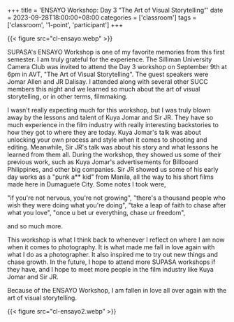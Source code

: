 +++
title = 'ENSAYO Workshop: Day 3 “The Art of Visual Storytelling”'
date = 2023-09-28T18:00:00+08:00
categories = ['classroom']
tags = ['classroom', '1-point', 'participant']
+++

{{< figure src="cl-ensayo.webp" >}}

SUPASA's ENSAYO Workshop is one of my favorite memories from this first semester. I am truly grateful for the experience. The Silliman University Camera Club was invited to attend the Day 3 workshop on September 9th at  6pm in AVT, "The Art of Visual Storytelling". The guest speakers were Jomar Allen and JR Dalisay. I attended along with several other SUCC members this night and we learned so much about the art of visual storytelling, or in other terms, filmmaking.

I wasn't really expecting much for this workshop, but I was truly blown away by the lessons and talent of Kuya Jomar and Sir JR. They have so much experience in the film industry with really interesting backstories to how they got to where they are today. Kuya Jomar's talk was about unlocking your own process and style when it comes to shooting and editing. Meanwhile, Sir JR's talk was about his story and what lessons he learned from them all. During the workshop, they showed us some of their previous work, such as Kuya Jomar's advertisements for Billboard Philippines, and other big companies. Sir JR showed us some of his early day works as a "punk a** kid" from Manila, all the way to his short films made here in Dumaguete City. Some notes I took were,

"if you're not nervous, you're not growing",
"there's a thousand people who wish they were doing what you're doing",
"take a leap of faith to chase after what you love",
"once u bet ur everything, chase ur freedom",

and so much more.

This workshop is what I think back to whenever I reflect on where I am now when it comes to photography. It is what made me fall in love again with what I do as a photographer. It also inspired me to try out new things and chase growth. In the future, I hope to attend more SUPASA workshops if they have, and I hope to meet more people in the film industry like Kuya Jomar and Sir JR.

Because of the ENSAYO Workshop, I am fallen in love all over again with the art of visual storytelling.


{{< figure src="cl-ensayo2.webp" >}}